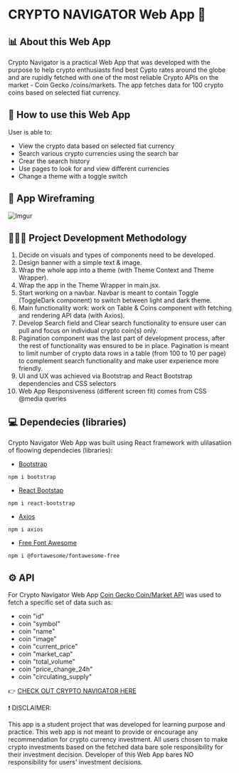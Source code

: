 # CRYPTO NAVIGATOR Web App 🚀

## 📊 About this Web App

Crypto Navigator is a practical Web App that was developed with the purpose to help crypto enthusiasts find best Cypto rates around the globe and are rupidly fetched with one of the most reliable Crypto APIs on the market - Coin Gecko /coins/markets. The app fetches data for 100 crypto coins based on selected fiat currency.

## 🧐 How to use this Web App

User is able to:

- View the crypto data based on selected fiat currency
- Search various crypto currencies using the search bar
- Crear the search history
- Use pages to look for and view different currencies
- Change a theme with a toggle switch

## 🧩 App Wireframing

![Imgur](https://i.imgur.com/vwVc1z9.png)

## 👨🏽‍💻 Project Development Methodology

<ol>
<li>Decide on visuals and types of components need to be developed. </li>
<li>Design banner with a simple text & image. </li>
<li>Wrap the whole app into a theme (with Theme Context and Theme Wrapper). </li>
<li>Wrap the app in the Theme Wrapper in main.jsx. </li>
<li>Start working on a navbar. Navbar is meant to contain Toggle (ToggleDark component) to switch between light and dark theme. </li>
<li>Main functionality work: work on Table & Coins component with fetching and rendering API data (with Axios).</li>
<li>Develop Search field and Clear search functionality to ensure user can pull and focus on individual crypto coin(s) only. </li>
<li>Pagination component was the last part of development process, after the rest of functionality was ensured to be in place. Pagination is meant to limit number of crypto data rows in a table (from 100 to 10 per page) to complement search functionality and make user experience more friendly.</li>
<li>UI and UX was achieved via Bootstrap and React Bootstrap dependencies and CSS selectors</li>
<li>Web App Responsiveness (different screen fit) comes from CSS @media queries</li>
</ol>

## 💻 Dependecies (libraries)

Crypto Navigator Web App was built using React framework with ulilasatiion of floowing dependecies (libraries):

- [Bootstrap](https://www.npmjs.com/package/bootstrap)

```
npm i bootstrap
```

- [React Bootstap](https://www.npmjs.com/package/react-bootstrap)

```
npm i react-bootstrap
```

- [Axios](https://www.npmjs.com/package/axios)

```
npm i axios
```

- [Free Font Awesome](https://www.npmjs.com/package/@fortawesome/fontawesome-free)

```
npm i @fortawesome/fontawesome-free
```

## ⚙️ API

For Crypto Navigator Web App [Coin Gecko Coin/Market API](https://www.coingecko.com/en/api/documentation) was used to fetch a specific set of data such as:

- coin "id"
- coin "symbol"
- coin "name"
- coin "image"
- coin "current_price"
- coin "market_cap"
- coin "total_volume"
- coin "price_change_24h"
- coin "circulating_supply"

👉 [CHECK OUT CRYPTO NAVIGATOR HERE](https://test2-delta-teal.vercel.app/)

❗ DISCLAIMER:

This app is a student project that was developed for learning purpose and practice. This web app is not meant to provide or encourage any recommendation for crypto currency investment. All users chosen to make crypto investments based on the fetched data bare sole responsibility for their investment decision. Developer of this Web App bares NO responsibility for users' investment decisions.
